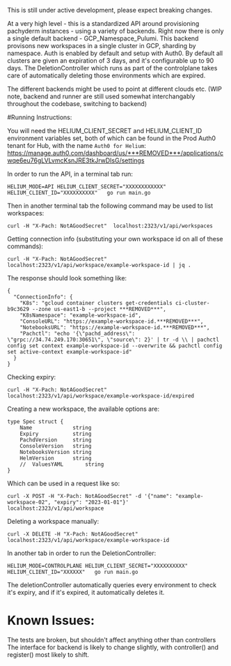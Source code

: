 This is still under active development, please expect breaking changes.

At a very high level - this is a standardized API around provisioning pachyderm instances - using a variety of backends.  Right now there is only a single default backend - GCP_Namespace_Pulumi.  This backend provisons new workspaces in a single cluster in GCP, sharding by namespace.  Auth is enabled by default and setup with Auth0. By default all clusters are given an expiration of 3 days, and it's configurable up to 90 days.  The DeletionController which runs as part of the controlplane takes care of automatically deleting those environments which are expired.  

The different backends might be used to point at different clouds etc. (WIP note, backend and runner are still used somewhat interchangably throughout the codebase, switching to backend)


#Running Instructions:

You will need the HELIUM_CLIENT_SECRET and HELIUM_CLIENT_ID environment variables set, both of which can be found in the Prod Auth0 tenant for Hub, with the name `Auth0 for Helium`: https://manage.auth0.com/dashboard/us/***REMOVED***/applications/cwqe6eu76gLVLvmcKsnJRE3tkJrwDIsG/settings

In order to run the API, in a terminal tab run:
```shell
HELIUM_MODE=API HELIUM_CLIENT_SECRET="XXXXXXXXXXXX" HELIUM_CLIENT_ID="XXXXXXXXXX"   go run main.go
```
Then in another terminal tab the following command may be used to list workspaces:
```shell
curl -H "X-Pach: NotAGoodSecret"  localhost:2323/v1/api/workspaces
```
Getting connection info (substituting your own workspace id on all of these commands):
```shell
curl -H "X-Pach: NotAGoodSecret"  localhost:2323/v1/api/workspace/example-workspace-id | jq .
```
The response should look something like:
```shell
{
  "ConnectionInfo": {
    "K8s": "gcloud container clusters get-credentials ci-cluster-b9c3629 --zone us-east1-b --project ***REMOVED***",
    "K8sNamespace": "example-workspace-id",
    "ConsoleURL": "https://example-workspace-id.***REMOVED***",
    "NotebooksURL": "https://example-workspace-id.***REMOVED***",
    "Pachctl": "echo '{\"pachd_address\": \"grpc://34.74.249.170:30651\", \"source\": 2}' | tr -d \\ | pachctl config set context example-workspace-id --overwrite && pachctl config set active-context example-workspace-id"
  }
}
```


Checking expiry:
```shell
curl -H "X-Pach: NotAGoodSecret"  localhost:2323/v1/api/workspace/example-workspace-id/expired
```
Creating a new workspace, the available options are:
```golang
type Spec struct {
	Name             string
	Expiry           string
	PachdVersion     string
	ConsoleVersion   string
	NotebooksVersion string
	HelmVersion      string
	//	ValuesYAML       string
}
```
Which can be used in a request like so:
```shell
curl -X POST -H "X-Pach: NotAGoodSecret" -d '{"name": "example-workspace-02", "expiry": "2023-01-01"}'  localhost:2323/v1/api/workspace
```
Deleting a workspace manually:
```shell
curl -X DELETE -H "X-Pach: NotAGoodSecret"  localhost:2323/v1/api/workspace/example-workspace-id
```



In another tab in order to run the DeletionController:
```shell
HELIUM_MODE=CONTROLPLANE HELIUM_CLIENT_SECRET="XXXXXXXXXX" HELIUM_CLIENT_ID="XXXXXX"   go run main.go
```
The deletionController automatically queries every environment to check it's expiry, and if it's expired, it automatically deletes it.

# Known Issues:

The tests are broken, but shouldn't affect anything other than controllers
The interface for backend is likely to change slightly, with controller() and register() most likely to shift.
